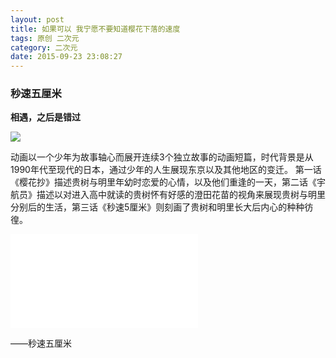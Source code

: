 ```yaml
---
layout: post
title: 如果可以 我宁愿不要知道樱花下落的速度
tags: 原创 二次元
category: 二次元
date: 2015-09-23 23:08:27
---
```


### 秒速五厘米

**相遇，之后是错过**

![](http://7xlkoc.com1.z0.glb.clouddn.com/sakura_716.jpg)

动画以一个少年为故事轴心而展开连续3个独立故事的动画短篇，时代背景是从1990年代至现代的日本，通过少年的人生展现东京以及其他地区的变迁。 第一话《樱花抄》描述贵树与明里年幼时恋爱的心情，以及他们重逢的一天，第二话《宇航员》描述以对进入高中就读的贵树怀有好感的澄田花苗的视角来展现贵树与明里分别后的生活，第三话《秒速5厘米》则刻画了贵树和明里长大后内心的种种彷徨。

<iframe src="www.bilibili.com/html/player.html?aid=2938460&page=1" scrolling="no" border="0" frameborder="no" framespacing="0"></iframe>

——秒速五厘米
